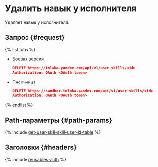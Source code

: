# Удалить навык у исполнителя

Удаляет навык у исполнителя.

## Запрос {#request}

{% list tabs %}

- Боевая версия

  ```json
  DELETE https://toloka.yandex.com/api/v1/user-skills/<id>
  Authorization: OAuth <OAuth token>
  ```

- Песочница

  ```json
  DELETE https://sandbox.toloka.yandex.com/api/v1/user-skills/<id>
  Authorization: OAuth <OAuth token>
  ```

{% endlist %}

## Path-параметры {#path-params}

{% include [get-user-skill-skill-user-id-table](../_includes/concepts/get-user-skill/id-get-user-skill/skill-user-id-table.md) %}


## Заголовки {#headers}

{% include [reusables-auth](../_includes/reusables/id-reusables/auth.md) %}


